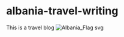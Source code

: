 # albania-travel-writing
This is a travel blog
![Albania_Flag svg](https://github.com/NameofNetworker/albania-travel-writing/assets/83926804/9f9e5685-434a-4578-bdf5-02a8f668a77e)

